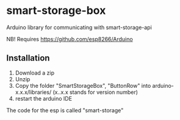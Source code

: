 # smart-storage-box
Arduino library for communicating with smart-storage-api

NB! Requires https://github.com/esp8266/Arduino

## Installation
1. Download a zip
2. Unzip
3. Copy the folder "SmartStorageBox", "ButtonRow" into arduino-x.x.x/libraries/ (x..x.x stands for version number)
4. restart the arduino IDE

The code for the esp is called "smart-storage"
